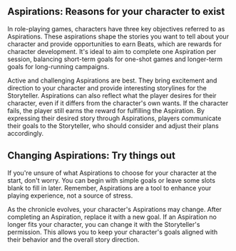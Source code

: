 ## **Aspirations: Reasons for your character to exist**
In role-playing games, characters have three key objectives referred to as Aspirations. These aspirations shape the stories you want to tell about your character and provide opportunities to earn Beats, which are rewards for character development. It's ideal to aim to complete one Aspiration per session, balancing short-term goals for one-shot games and longer-term goals for long-running campaigns.

Active and challenging Aspirations are best. They bring excitement and direction to your character and provide interesting storylines for the Storyteller. Aspirations can also reflect what the player desires for their character, even if it differs from the character's own wants. If the character fails, the player still earns the reward for fulfilling the Aspiration. By expressing their desired story through Aspirations, players communicate their goals to the Storyteller, who should consider and adjust their plans accordingly.

## **Changing Aspirations: Try things out**
If you're unsure of what Aspirations to choose for your character at the start, don't worry. You can begin with simple goals or leave some slots blank to fill in later. Remember, Aspirations are a tool to enhance your playing experience, not a source of stress.

As the chronicle evolves, your character's Aspirations may change. After completing an Aspiration, replace it with a new goal. If an Aspiration no longer fits your character, you can change it with the Storyteller's permission. This allows you to keep your character's goals aligned with their behavior and the overall story direction.